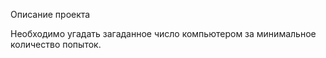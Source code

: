 Описание проекта

Необходимо угадать загаданное число компьютером за минимальное количество попыток.
